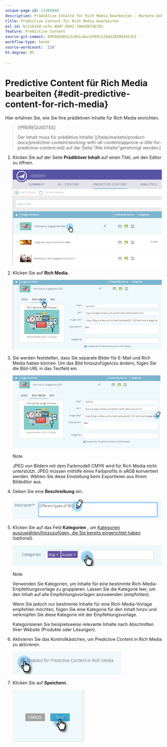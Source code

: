 ```yaml
---
unique-page-id: 11385940
description: Prädiktive Inhalte für Rich Media bearbeiten - Marketo-Dokumente - Produktdokumentation
title: Predictive Content für Rich Media bearbeiten
exl-id: 6c1161dd-cefe-4b0f-8942-396d4b7db701
feature: Predictive Content
source-git-commit: 8958bbd03c3c6b1c6ac4769c229ad28590191fb3
workflow-type: tm+mt
source-wordcount: '216'
ht-degree: 0%

---
```


# Predictive Content für Rich Media bearbeiten {#edit-predictive-content-for-rich-media}

Hier erfahren Sie, wie Sie Ihre prädiktiven Inhalte für Rich Media einrichten.

>[!PREREQUISITES]
>
>Der Inhalt muss für prädiktive Inhalte ](/help/marketo/product-docs/predictive-content/working-with-all-content/approve-a-title-for-predictive-content.md) auf der Seite &quot;Alle Inhalte&quot;genehmigt werden.[

1. Klicken Sie auf der Seite **Prädiktiver Inhalt** auf einen Titel, um den Editor zu öffnen.

   ![](assets/image2017-10-3-9-3a40-3a38.png)

1. Klicken Sie auf **Rich Media**.

   ![](assets/image2017-10-3-9-3a41-3a33.png)

1. Sie werden feststellen, dass Sie separate Bilder für E-Mail und Rich Media haben können. Um das Bild hinzuzufügen/zu ändern, fügen Sie die Bild-URL in das Textfeld ein.

   ![](assets/image2017-10-3-9-3a42-3a20.png)

   >[!NOTE]
   >
   >JPEG von Bildern mit dem Farbmodell CMYK wird für Rich Media nicht unterstützt. JPEG müssen mithilfe eines Farbprofils in sRGB konvertiert werden. Wählen Sie diese Einstellung beim Exportieren aus Ihrem Bildeditor aus.

1. Geben Sie eine **Beschreibung** ein.

   ![](assets/image2017-10-3-9-3a43-3a43.png)

1. Klicken Sie auf das Feld **Kategorien** , um [Kategorien auszuwählen/hinzuzufügen, die Sie bereits eingerichtet haben](/help/marketo/product-docs/predictive-content/getting-started/set-up-categories.md) (optional).

   ![](assets/image2017-10-3-9-3a55-3a57.png)

   >[!NOTE]
   >
   >Verwenden Sie Kategorien, um Inhalte für eine bestimmte Rich-Media-Empfehlungsvorlage zu gruppieren. Lassen Sie die Kategorie leer, um den Inhalt auf alle Empfehlungsvorlagen anzuwenden (empfohlen).
   >
   >Wenn Sie jedoch nur bestimmte Inhalte für eine Rich-Media-Vorlage empfehlen möchten, fügen Sie eine Kategorie für den Inhalt hinzu und verknüpfen Sie diese Kategorie mit der Empfehlungsvorlage.
   >
   >Kategorisieren Sie beispielsweise relevante Inhalte nach Abschnitten Ihrer Website (Produkte oder Lösungen).

1. Aktivieren Sie das Kontrollkästchen, um Predictive Content in Rich Media zu aktivieren.

   ![](assets/six-1.png)

1. Klicken Sie auf **Speichern**.

   ![](assets/save.png)
